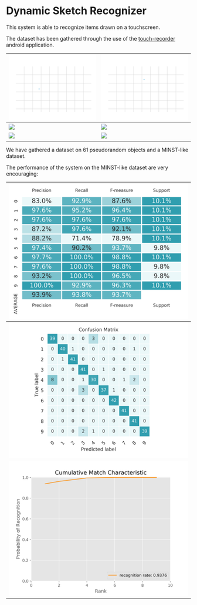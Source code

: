 # Dynamic Sketch Recognizer

This system is able to recognize items drawn on a touchscreen.

The dataset has been gathered through the use of the [touch-recorder](https://github.com/LucaMoschella/touch-recorder) android application.


| ![](/docs/pesce2d.gif)       | ![](/docs/sole2d.gif)       |
| ---------------------------- | --------------------------- |
| ![](/docs/pesce3d.gif)       | ![](/docs/sole3d.gif)       |
| ![](/docs/pesce3ddecomp.gif) | ![](/docs/sole3ddecomp.gif) |

We have gathered a dataset on 61 pseudorandom objects and a MINST-like dataset.

The performance of the system on the MINST-like dataset are very encouraging:

| ![](/docs/prfs.png)  |
| --- |
| ![](/docs/confusion.png)  |
| ![](/docs/cmc.png)  |

